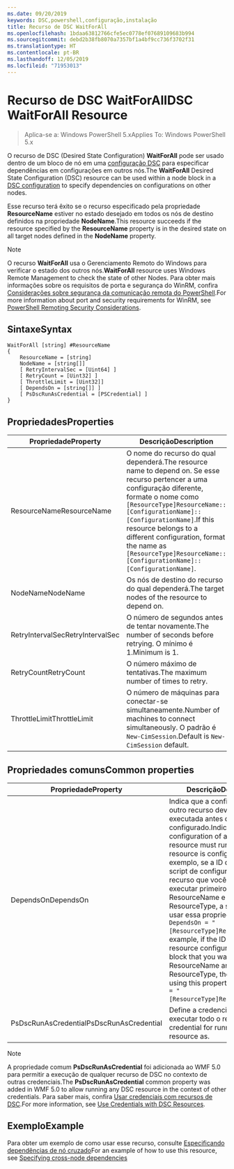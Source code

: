 ```yaml
---
ms.date: 09/20/2019
keywords: DSC,powershell,configuração,instalação
title: Recurso de DSC WaitForAll
ms.openlocfilehash: 1bdaa63812766cfe5ec0778ef07689109683b994
ms.sourcegitcommit: debd2b38fb8070a7357bf1a4bf9cc736f3702f31
ms.translationtype: HT
ms.contentlocale: pt-BR
ms.lasthandoff: 12/05/2019
ms.locfileid: "71953013"
---
```

# <a name="dsc-waitforall-resource"></a><span data-ttu-id="34b7f-103">Recurso de DSC WaitForAll</span><span class="sxs-lookup"><span data-stu-id="34b7f-103">DSC WaitForAll Resource</span></span>

> <span data-ttu-id="34b7f-104">Aplica-se a: Windows PowerShell 5.x</span><span class="sxs-lookup"><span data-stu-id="34b7f-104">Applies To: Windows PowerShell 5.x</span></span>

<span data-ttu-id="34b7f-105">O recurso de DSC (Desired State Configuration) **WaitForAll** pode ser usado dentro de um bloco de nó em uma [configuração DSC](../../../configurations/configurations.md) para especificar dependências em configurações em outros nós.</span><span class="sxs-lookup"><span data-stu-id="34b7f-105">The **WaitForAll** Desired State Configuration (DSC) resource can be used within a node block in a [DSC configuration](../../../configurations/configurations.md) to specify dependencies on configurations on other nodes.</span></span>

<span data-ttu-id="34b7f-106">Esse recurso terá êxito se o recurso especificado pela propriedade **ResourceName** estiver no estado desejado em todos os nós de destino definidos na propriedade **NodeName**.</span><span class="sxs-lookup"><span data-stu-id="34b7f-106">This resource succeeds if the resource specified by the **ResourceName** property is in the desired state on all target nodes defined in the **NodeName** property.</span></span>

> [!NOTE]
> <span data-ttu-id="34b7f-107">O recurso **WaitForAll** usa o Gerenciamento Remoto do Windows para verificar o estado dos outros nós.</span><span class="sxs-lookup"><span data-stu-id="34b7f-107">**WaitForAll** resource uses Windows Remote Management to check the state of other Nodes.</span></span> <span data-ttu-id="34b7f-108">Para obter mais informações sobre os requisitos de porta e segurança do WinRM, confira [Considerações sobre segurança da comunicação remota do PowerShell](/powershell/scripting/learn/remoting/winrmsecurity?view=powershell-6).</span><span class="sxs-lookup"><span data-stu-id="34b7f-108">For more information about port and security requirements for WinRM, see [PowerShell Remoting Security Considerations](/powershell/scripting/learn/remoting/winrmsecurity?view=powershell-6).</span></span>

## <a name="syntax"></a><span data-ttu-id="34b7f-109">Sintaxe</span><span class="sxs-lookup"><span data-stu-id="34b7f-109">Syntax</span></span>

```Syntax
WaitForAll [string] #ResourceName
{
    ResourceName = [string]
    NodeName = [string[]]
    [ RetryIntervalSec = [Uint64] ]
    [ RetryCount = [Uint32] ]
    [ ThrottleLimit = [Uint32]]
    [ DependsOn = [string[]] ]
    [ PsDscRunAsCredential = [PSCredential] ]
}
```

## <a name="properties"></a><span data-ttu-id="34b7f-110">Propriedades</span><span class="sxs-lookup"><span data-stu-id="34b7f-110">Properties</span></span>

|<span data-ttu-id="34b7f-111">Propriedade</span><span class="sxs-lookup"><span data-stu-id="34b7f-111">Property</span></span> |<span data-ttu-id="34b7f-112">Descrição</span><span class="sxs-lookup"><span data-stu-id="34b7f-112">Description</span></span> |
|---|---|
|<span data-ttu-id="34b7f-113">ResourceName</span><span class="sxs-lookup"><span data-stu-id="34b7f-113">ResourceName</span></span> |<span data-ttu-id="34b7f-114">O nome do recurso do qual dependerá.</span><span class="sxs-lookup"><span data-stu-id="34b7f-114">The resource name to depend on.</span></span> <span data-ttu-id="34b7f-115">Se esse recurso pertencer a uma configuração diferente, formate o nome como `[ResourceType]ResourceName::[ConfigurationName]::[ConfigurationName]`.</span><span class="sxs-lookup"><span data-stu-id="34b7f-115">If this resource belongs to a different configuration, format the name as `[ResourceType]ResourceName::[ConfigurationName]::[ConfigurationName]`.</span></span> |
|<span data-ttu-id="34b7f-116">NodeName</span><span class="sxs-lookup"><span data-stu-id="34b7f-116">NodeName</span></span> |<span data-ttu-id="34b7f-117">Os nós de destino do recurso do qual dependerá.</span><span class="sxs-lookup"><span data-stu-id="34b7f-117">The target nodes of the resource to depend on.</span></span> |
|<span data-ttu-id="34b7f-118">RetryIntervalSec</span><span class="sxs-lookup"><span data-stu-id="34b7f-118">RetryIntervalSec</span></span> |<span data-ttu-id="34b7f-119">O número de segundos antes de tentar novamente.</span><span class="sxs-lookup"><span data-stu-id="34b7f-119">The number of seconds before retrying.</span></span> <span data-ttu-id="34b7f-120">O mínimo é 1.</span><span class="sxs-lookup"><span data-stu-id="34b7f-120">Minimum is 1.</span></span> |
|<span data-ttu-id="34b7f-121">RetryCount</span><span class="sxs-lookup"><span data-stu-id="34b7f-121">RetryCount</span></span> |<span data-ttu-id="34b7f-122">O número máximo de tentativas.</span><span class="sxs-lookup"><span data-stu-id="34b7f-122">The maximum number of times to retry.</span></span> |
|<span data-ttu-id="34b7f-123">ThrottleLimit</span><span class="sxs-lookup"><span data-stu-id="34b7f-123">ThrottleLimit</span></span> |<span data-ttu-id="34b7f-124">O número de máquinas para conectar-se simultaneamente.</span><span class="sxs-lookup"><span data-stu-id="34b7f-124">Number of machines to connect simultaneously.</span></span> <span data-ttu-id="34b7f-125">O padrão é `New-CimSession`.</span><span class="sxs-lookup"><span data-stu-id="34b7f-125">Default is `New-CimSession` default.</span></span> |

## <a name="common-properties"></a><span data-ttu-id="34b7f-126">Propriedades comuns</span><span class="sxs-lookup"><span data-stu-id="34b7f-126">Common properties</span></span>

|<span data-ttu-id="34b7f-127">Propriedade</span><span class="sxs-lookup"><span data-stu-id="34b7f-127">Property</span></span> |<span data-ttu-id="34b7f-128">Descrição</span><span class="sxs-lookup"><span data-stu-id="34b7f-128">Description</span></span> |
|---|---|
|<span data-ttu-id="34b7f-129">DependsOn</span><span class="sxs-lookup"><span data-stu-id="34b7f-129">DependsOn</span></span> |<span data-ttu-id="34b7f-130">Indica que a configuração de outro recurso deve ser executada antes de ele ser configurado.</span><span class="sxs-lookup"><span data-stu-id="34b7f-130">Indicates that the configuration of another resource must run before this resource is configured.</span></span> <span data-ttu-id="34b7f-131">Por exemplo, se a ID do bloco de script de configuração do recurso que você deseja executar primeiro for ResourceName e seu tipo for ResourceType, a sintaxe para usar essa propriedade será `DependsOn = "[ResourceType]ResourceName"`.</span><span class="sxs-lookup"><span data-stu-id="34b7f-131">For example, if the ID of the resource configuration script block that you want to run first is ResourceName and its type is ResourceType, the syntax for using this property is `DependsOn = "[ResourceType]ResourceName"`.</span></span> |
|<span data-ttu-id="34b7f-132">PsDscRunAsCredential</span><span class="sxs-lookup"><span data-stu-id="34b7f-132">PsDscRunAsCredential</span></span> |<span data-ttu-id="34b7f-133">Define a credencial para executar todo o recurso.</span><span class="sxs-lookup"><span data-stu-id="34b7f-133">Sets the credential for running the entire resource as.</span></span> |

> [!NOTE]
> <span data-ttu-id="34b7f-134">A propriedade comum **PsDscRunAsCredential** foi adicionada ao WMF 5.0 para permitir a execução de qualquer recurso de DSC no contexto de outras credenciais.</span><span class="sxs-lookup"><span data-stu-id="34b7f-134">The **PsDscRunAsCredential** common property was added in WMF 5.0 to allow running any DSC resource in the context of other credentials.</span></span> <span data-ttu-id="34b7f-135">Para saber mais, confira [Usar credenciais com recursos de DSC](../../../configurations/runasuser.md).</span><span class="sxs-lookup"><span data-stu-id="34b7f-135">For more information, see [Use Credentials with DSC Resources](../../../configurations/runasuser.md).</span></span>

## <a name="example"></a><span data-ttu-id="34b7f-136">Exemplo</span><span class="sxs-lookup"><span data-stu-id="34b7f-136">Example</span></span>

<span data-ttu-id="34b7f-137">Para obter um exemplo de como usar esse recurso, consulte [Especificando dependências de nó cruzado](../../../configurations/crossNodeDependencies.md)</span><span class="sxs-lookup"><span data-stu-id="34b7f-137">For an example of how to use this resource, see [Specifying cross-node dependencies](../../../configurations/crossNodeDependencies.md)</span></span>